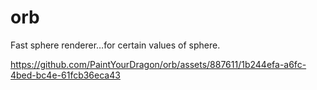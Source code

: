 # orb
Fast sphere renderer…for certain values of sphere.

https://github.com/PaintYourDragon/orb/assets/887611/1b244efa-a6fc-4bed-bc4e-61fcb36eca43
